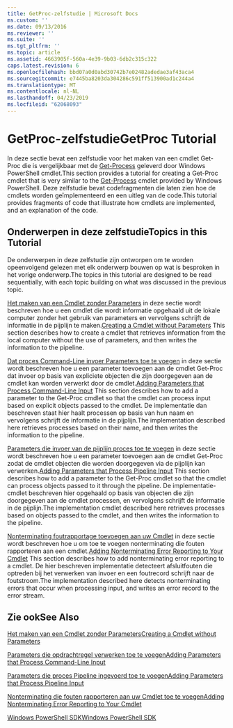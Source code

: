 ```yaml
---
title: GetProc-zelfstudie | Microsoft Docs
ms.custom: ''
ms.date: 09/13/2016
ms.reviewer: ''
ms.suite: ''
ms.tgt_pltfrm: ''
ms.topic: article
ms.assetid: 4663905f-560a-4e39-9b03-6db2c315c322
caps.latest.revision: 6
ms.openlocfilehash: bbd07a0d0abd30742b7e02482adedae3af43aca4
ms.sourcegitcommit: e7445ba8203da304286c591ff513900ad1c244a4
ms.translationtype: MT
ms.contentlocale: nl-NL
ms.lasthandoff: 04/23/2019
ms.locfileid: "62068093"
---
```

# <a name="getproc-tutorial"></a><span data-ttu-id="70462-102">GetProc-zelfstudie</span><span class="sxs-lookup"><span data-stu-id="70462-102">GetProc Tutorial</span></span>

<span data-ttu-id="70462-103">In deze sectie bevat een zelfstudie voor het maken van een cmdlet Get-Proc die is vergelijkbaar met de [Get-Process](/powershell/module/Microsoft.PowerShell.Management/Get-Process) geleverd door Windows PowerShell cmdlet.</span><span class="sxs-lookup"><span data-stu-id="70462-103">This section provides a tutorial for creating a Get-Proc cmdlet that is very similar to the [Get-Process](/powershell/module/Microsoft.PowerShell.Management/Get-Process) cmdlet provided by Windows PowerShell.</span></span> <span data-ttu-id="70462-104">Deze zelfstudie bevat codefragmenten die laten zien hoe de cmdlets worden geïmplementeerd en een uitleg van de code.</span><span class="sxs-lookup"><span data-stu-id="70462-104">This tutorial provides fragments of code that illustrate how cmdlets are implemented, and an explanation of the code.</span></span>

## <a name="topics-in-this-tutorial"></a><span data-ttu-id="70462-105">Onderwerpen in deze zelfstudie</span><span class="sxs-lookup"><span data-stu-id="70462-105">Topics in this Tutorial</span></span>

<span data-ttu-id="70462-106">De onderwerpen in deze zelfstudie zijn ontworpen om te worden opeenvolgend gelezen met elk onderwerp bouwen op wat is besproken in het vorige onderwerp.</span><span class="sxs-lookup"><span data-stu-id="70462-106">The topics in this tutorial are designed to be read sequentially, with each topic building on what was discussed in the previous topic.</span></span>

<span data-ttu-id="70462-107">[Het maken van een Cmdlet zonder Parameters](./creating-a-cmdlet-without-parameters.md) in deze sectie wordt beschreven hoe u een cmdlet die wordt informatie opgehaald uit de lokale computer zonder het gebruik van parameters en vervolgens schrijft de informatie in de pijplijn te maken.</span><span class="sxs-lookup"><span data-stu-id="70462-107">[Creating a Cmdlet without Parameters](./creating-a-cmdlet-without-parameters.md) This section describes how to create a cmdlet that retrieves information from the local computer without the use of parameters, and then writes the information to the pipeline.</span></span>

<span data-ttu-id="70462-108">[Dat proces Command-Line invoer Parameters toe te voegen](./adding-parameters-that-process-command-line-input.md) in deze sectie wordt beschreven hoe u een parameter toevoegen aan de cmdlet Get-Proc dat invoer op basis van expliciete objecten die zijn doorgegeven aan de cmdlet kan worden verwerkt door de cmdlet.</span><span class="sxs-lookup"><span data-stu-id="70462-108">[Adding Parameters that Process Command-Line Input](./adding-parameters-that-process-command-line-input.md) This section describes how to add a parameter to the Get-Proc cmdlet so that the cmdlet can process input based on explicit objects passed to the cmdlet.</span></span> <span data-ttu-id="70462-109">De implementatie dan beschreven staat hier haalt processen op basis van hun naam en vervolgens schrijft de informatie in de pijplijn.</span><span class="sxs-lookup"><span data-stu-id="70462-109">The implementation described here retrieves processes based on their name, and then writes the information to the pipeline.</span></span>

<span data-ttu-id="70462-110">[Parameters die invoer van de pijplijn proces toe te voegen](./adding-parameters-that-process-pipeline-input.md) in deze sectie wordt beschreven hoe u een parameter toevoegen aan de cmdlet Get-Proc zodat de cmdlet objecten die worden doorgegeven via de pijplijn kan verwerken.</span><span class="sxs-lookup"><span data-stu-id="70462-110">[Adding Parameters that Process Pipeline Input](./adding-parameters-that-process-pipeline-input.md) This section describes how to add a parameter to the Get-Proc cmdlet so that the cmdlet can process objects passed to it through the pipeline.</span></span> <span data-ttu-id="70462-111">De implementatie-cmdlet beschreven hier opgehaald op basis van objecten die zijn doorgegeven aan de cmdlet processen, en vervolgens schrijft de informatie in de pijplijn.</span><span class="sxs-lookup"><span data-stu-id="70462-111">The implementation cmdlet described here retrieves processes based on objects passed to the cmdlet, and then writes the information to the pipeline.</span></span>

<span data-ttu-id="70462-112">[Nonterminating foutrapportage toevoegen aan uw Cmdlet](./adding-non-terminating-error-reporting-to-your-cmdlet.md) in deze sectie wordt beschreven hoe u om toe te voegen nonterminating die fouten rapporteren aan een cmdlet.</span><span class="sxs-lookup"><span data-stu-id="70462-112">[Adding Nonterminating Error Reporting to Your Cmdlet](./adding-non-terminating-error-reporting-to-your-cmdlet.md) This section describes how to add nonterminating error reporting to a cmdlet.</span></span> <span data-ttu-id="70462-113">De hier beschreven implementatie detecteert afsluitfouten die optreden bij het verwerken van invoer en een foutrecord schrijft naar de foutstroom.</span><span class="sxs-lookup"><span data-stu-id="70462-113">The implementation described here detects nonterminating errors that occur when processing input, and writes an error record to the error stream.</span></span>

## <a name="see-also"></a><span data-ttu-id="70462-114">Zie ook</span><span class="sxs-lookup"><span data-stu-id="70462-114">See Also</span></span>

[<span data-ttu-id="70462-115">Het maken van een Cmdlet zonder Parameters</span><span class="sxs-lookup"><span data-stu-id="70462-115">Creating a Cmdlet without Parameters</span></span>](./creating-a-cmdlet-without-parameters.md)

[<span data-ttu-id="70462-116">Parameters die opdrachtregel verwerken toe te voegen</span><span class="sxs-lookup"><span data-stu-id="70462-116">Adding Parameters that Process Command-Line Input</span></span>](./adding-parameters-that-process-command-line-input.md)

[<span data-ttu-id="70462-117">Parameters die proces Pipeline ingevoerd toe te voegen</span><span class="sxs-lookup"><span data-stu-id="70462-117">Adding Parameters that Process Pipeline Input</span></span>](./adding-parameters-that-process-pipeline-input.md)

[<span data-ttu-id="70462-118">Nonterminating die fouten rapporteren aan uw Cmdlet toe te voegen</span><span class="sxs-lookup"><span data-stu-id="70462-118">Adding Nonterminating Error Reporting to Your Cmdlet</span></span>](./adding-non-terminating-error-reporting-to-your-cmdlet.md)

[<span data-ttu-id="70462-119">Windows PowerShell SDK</span><span class="sxs-lookup"><span data-stu-id="70462-119">Windows PowerShell SDK</span></span>](../windows-powershell-reference.md)

